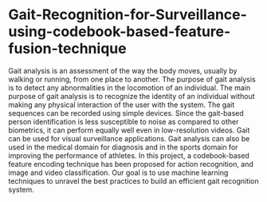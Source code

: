 # Gait-Recognition-for-Surveillance-using-codebook-based-feature-fusion-technique
Gait analysis is an assessment of the way the body moves, usually by walking or running, from one place to another. The purpose of gait analysis is to detect any abnormalities in the locomotion of an individual. The main purpose of gait analysis is to recognize the identity of an individual without making any physical interaction of the user with the system. The gait sequences can be recorded using simple devices. Since the gait-based person identification is less susceptible to noise as compared to other biometrics, it can perform equally well even in low-resolution videos. Gait can be used for visual surveillance applications. Gait analysis can also be used in the medical domain for diagnosis and in the sports domain for improving the performance of athletes. In this project, a codebook-based feature encoding technique has been proposed for action recognition, and image and video classification. Our goal is to use machine learning techniques to unravel the best practices to build an efficient gait recognition system.
